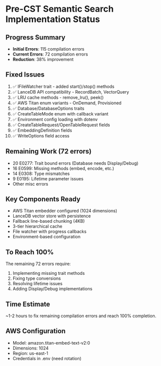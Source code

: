 # Pre-CST Semantic Search Implementation Status

## Progress Summary
- **Initial Errors**: 115 compilation errors
- **Current Errors**: 72 compilation errors  
- **Reduction**: 38% improvement

## Fixed Issues
1. ✅ IFileWatcher trait - added start()/stop() methods
2. ✅ LanceDB API compatibility - RecordBatch, VectorQuery
3. ✅ LRU cache methods - remove_lru(), peek()
4. ✅ AWS Titan enum variants - OnDemand, Provisioned
5. ✅ Database/DatabaseOptions traits
6. ✅ CreateTableMode enum with callback variant
7. ✅ Environment config loading with dotenv
8. ✅ CreateTableRequest/OpenTableRequest fields
9. ✅ EmbeddingDefinition fields
10. ✅ WriteOptions field access

## Remaining Work (72 errors)
- 20 E0277: Trait bound errors (Database needs Display/Debug)
- 16 E0599: Missing methods (embed, encode, etc.)
- 14 E0308: Type mismatches
- 9 E0195: Lifetime parameter issues
- Other misc errors

## Key Components Ready
- AWS Titan embedder configured (1024 dimensions)
- LanceDB vector store with persistence
- Fallback line-based chunking (4KB)
- 3-tier hierarchical cache
- File watcher with progress callbacks
- Environment-based configuration

## To Reach 100%
The remaining 72 errors require:
1. Implementing missing trait methods
2. Fixing type conversions
3. Resolving lifetime issues
4. Adding Display/Debug implementations

## Time Estimate
~1-2 hours to fix remaining compilation errors and reach 100% completion.

## AWS Configuration
- Model: amazon.titan-embed-text-v2:0
- Dimensions: 1024
- Region: us-east-1
- Credentials in .env (need rotation)
